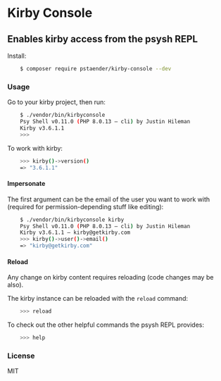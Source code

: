 # Kirby Console
## Enables kirby access from the psysh REPL

Install:

```sh
    $ composer require pstaender/kirby-console --dev
```

### Usage

Go to your kirby project, then run:

```sh
    $ ./vendor/bin/kirbyconsole
    Psy Shell v0.11.0 (PHP 8.0.13 — cli) by Justin Hileman
    Kirby v3.6.1.1
    >>>
```

To work with kirby:

```sh
    >>> kirby()->version()
    => "3.6.1.1"
```

#### Impersonate

The first argument can be the email of the user you want to work with (required for permission-depending stuff like editing):

```sh
    $ ./vendor/bin/kirbyconsole kirby
    Psy Shell v0.11.0 (PHP 8.0.13 — cli) by Justin Hileman
    Kirby v3.6.1.1 – kirby@getkirby.com
    >>> kirby()->user()->email()
    => "kirby@getkirby.com"
```

#### Reload

Any change on kirby content requires reloading (code changes may be also).

The kirby instance can be reloaded with the `reload` command:

```sh
    >>> reload
```

To check out the other helpful commands the psysh REPL provides:

```sh
    >>> help
```

### License

MIT
